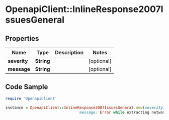 # OpenapiClient::InlineResponse2007IssuesGeneral

## Properties

Name | Type | Description | Notes
------------ | ------------- | ------------- | -------------
**severity** | **String** |  | [optional] 
**message** | **String** |  | [optional] 

## Code Sample

```ruby
require 'OpenapiClient'

instance = OpenapiClient::InlineResponse2007IssuesGeneral.new(severity: warning,
                                 message: Error while extracting network source. Can not open destination.)
```


